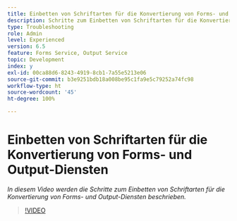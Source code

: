 ```yaml
---
title: Einbetten von Schriftarten für die Konvertierung von Forms- und Output-Diensten
description: Schritte zum Einbetten von Schriftarten für die Konvertierung von Forms- und Output-Diensten
type: Troubleshooting
role: Admin
level: Experienced
version: 6.5
feature: Forms Service, Output Service
topic: Development
index: y
exl-id: 00ca88d6-8243-4919-8cb1-7a55e5213e06
source-git-commit: b3e9251bdb18a008be95c1fa9e5c79252a74fc98
workflow-type: ht
source-wordcount: '45'
ht-degree: 100%

---
```


# Einbetten von Schriftarten für die Konvertierung von Forms- und Output-Diensten

*In diesem Video werden die Schritte zum Einbetten von Schriftarten für die Konvertierung von Forms- und Output-Diensten beschrieben.*

>[!VIDEO](https://video.tv.adobe.com/v/335496?quality=12&learn=on)
